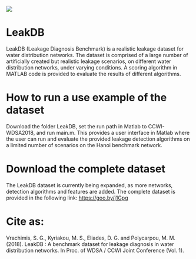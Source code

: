 <a href="http://www.kios.ucy.ac.cy"><img src="http://www.kios.ucy.ac.cy/templates/favourite/images/kios_logo_hover.png"/><a>

# LeakDB
LeakDB (Leakage Diagnosis Benchmark) is a realistic leakage dataset for water distribution networks.
The dataset is comprised of a large number of artificially created but realistic leakage scenarios, on different water distribution networks, under varying conditions. 
A scoring algorithm in MATLAB code is provided to evaluate the results of different algorithms. 

# How to run a use example of the dataset
Download the folder LeakDB, set the run path in Matlab to CCWI-WDSA2018, and run main.m. This provides a user interface in Matlab where the user can run and evaluate the provided leakage detection algorithms on a limited number of scenarios on the Hanoi benchmark network.

# Download the complete dataset
The LeakDB dataset is currently being expanded, as more networks, detection algorithms and features are added.
The complete dataset is provided in the following link: 
https://goo.by/j1Gpg

# Cite as:
Vrachimis, S. G., Kyriakou, M. S., Eliades, D. G. and Polycarpou, M. M. (2018). LeakDB : A benchmark dataset for leakage diagnosis in water distribution networks. In Proc. of WDSA / CCWI Joint Conference (Vol. 1).

